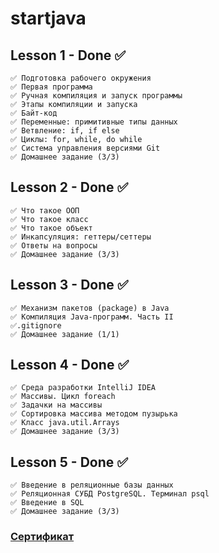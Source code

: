 # startjava

## Lesson 1 - Done ✅
```
✅ Подготовка рабочего окружения
✅ Первая программа
✅ Ручная компиляция и запуск программы
✅ Этапы компиляции и запуска
✅ Байт-код
✅ Переменные: примитивные типы данных
✅ Ветвление: if, if else
✅ Циклы: for, while, do while
✅ Система управления версиями Git
✅ Домашнее задание (3/3)
```    
## Lesson 2 - Done ✅
```
✅ Что такое ООП
✅ Что такое класс
✅ Что такое объект
✅ Инкапсуляция: геттеры/сеттеры
✅ Ответы на вопросы
✅ Домашнее задание (3/3)
```    
## Lesson 3 - Done ✅
```
✅ Механизм пакетов (package) в Java
✅ Компиляция Java-программ. Часть II
✅.gitignore
✅ Домашнее задание (1/1)
```
## Lesson 4 - Done ✅
```
✅ Среда разработки IntelliJ IDEA
✅ Массивы. Цикл foreach
✅ Задачки на массивы
✅ Сортировка массива методом пузырька
✅ Класс java.util.Arrays
✅ Домашнее задание (3/3)
```
## Lesson 5 - Done ✅
```
✅ Введение в реляционные базы данных
✅ Реляционная СУБД PostgreSQL. Терминал psql
✅ Введение в SQL
✅ Домашнее задание (3/3)
```

### <a href="https://yadi.sk/i/WKcYpFvbHlLMgw" title="startjava" target="_blank">Сертификат</a>
